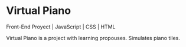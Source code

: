 # Virtual Piano
Front-End Proyect | JavaScript | CSS | HTML

Virtual Piano is a project with learning propouses. Simulates piano tiles.

